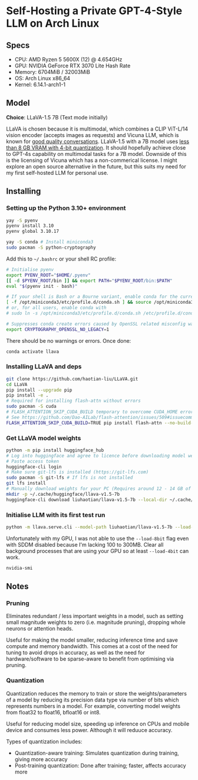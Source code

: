 # Self-Hosting a Private GPT-4-Style LLM on Arch Linux

## Specs
- CPU: AMD Ryzen 5 5600X (12) @ 4.654GHz
- GPU: NVIDIA GeForce RTX 3070 Lite Hash Rate 
- Memory: 6704MiB / 32003MiB 
- OS: Arch Linux x86_64 
- Kernel: 6.14.1-arch1-1

## Model

**Choice**: LLaVA-1.5 7B (Text mode initially)

LLaVA is chosen because it is multimodal, which combines a CLIP ViT-L/14 vision encoder (accepts images as requests) and Vicuna LLM, which is known for [good quality conversations](https://lmsys.org/blog/2023-03-30-vicuna/). LLaVA-1.5 with a 7B model uses [less than 8 GB VRAM with 4-bit quantization](https://github.com/haotian-liu/LLaVA/blob/c121f0432da27facab705978f83c4ada465e46fd/README.md?plain=1#L275). It should hopefully achieve close to GPT-4s capability on multimodal tasks for a 7B model. Downside of this is the licensing of Vicuna which has a non-commerical license. I might explore an open source alternative in the future, but this suits my need for my first self-hosted LLM for personal use.

## Installing

### Setting up the Python 3.10+ environment

```sh
yay -S pyenv
pyenv install 3.10
pyenv global 3.10.17

yay -S conda # Install miniconda3
sudo pacman -S python-cryptography

```

Add this to `~/.bashrc` or your shell RC profile:

```sh
# Initialise pyenv
export PYENV_ROOT="$HOME/.pyenv"
[[ -d $PYENV_ROOT/bin ]] && export PATH="$PYENV_ROOT/bin:$PATH"
eval "$(pyenv init - bash)"

# If your shell is Bash or a Bourne variant, enable conda for the current user with
[ -f /opt/miniconda3/etc/profile.d/conda.sh ] && source /opt/miniconda3/etc/profile.d/conda.sh
# or, for all users, enable conda with
# sudo ln -s /opt/miniconda3/etc/profile.d/conda.sh /etc/profile.d/conda.sh

# Suppresses conda create errors caused by OpenSSL related misconfig warnings
export CRYPTOGRAPHY_OPENSSL_NO_LEGACY=1
```

There should be no warnings or errors. Once done:

```sh
conda activate llava
```

### Installing LLaVA and deps

```sh
git clone https://github.com/haotian-liu/LLaVA.git 
cd LLaVA
pip install --upgrade pip 
pip install -e .
# Required for installing flash-attn without errors
sudo pacman -S cuda
# FLASH_ATTENTION_SKIP_CUDA_BUILD temporary to overcome CUDA_HOME error
# See https://github.com/Dao-AILab/flash-attention/issues/509#issuecomment-1703376354
FLASH_ATTENTION_SKIP_CUDA_BUILD=TRUE pip install flash-attn --no-build-isolation
```

### Get LLaVA model weights

```sh
python -m pip install huggingface_hub
# Log into huggingface and agree to licence before downloading model weights
# Paste access token
huggingface-cli login
# Make sure git-lfs is installed (https://git-lfs.com)
sudo pacman -S git-lfs # If lfs is not installed
git lfs install
# Manually download weights for your PC (Requires around 12 - 14 GB of data)
mkdir -p ~/.cache/huggingface/llava-v1.5-7b
huggingface-cli download liuhaotian/llava-v1.5-7b --local-dir ~/.cache/huggingface/llava-v1.5-7b
```

### Initialise LLM with its first test run

```sh
python -m llava.serve.cli --model-path liuhaotian/llava-v1.5-7b --load-4bit
```

Unfortunately with my GPU, I was not able to use the `--load-8bit` flag even with SDDM disabled because I'm lacking 100 to 300MB. Clear all background processes that are using your GPU so at least `--load-4bit` can work.

```sh
nvidia-smi
```

## Notes

### Pruning

Eliminates redundant / less important weights in a model, such as setting small magnitude weights to zero (i.e. magnitude pruning), dropping whole neurons or attention heads.

Useful for making the model smaller, reducing inference time and save compute and memory bandwidth. This comes at a cost of the need for tuning to avoid drops in accuracy, as well as the need for hardware/software to be sparse-aware to benefit from optimising via pruning.

### Quantization

Quantization reduces the memory to train or store the weights/parameters of a model by reducing its precision data type via number of bits which represents numbers in a model. For example, converting model weights from float32 to float16, bfloat16 or int8.

Useful for reducing model size, speeding up inference on CPUs and mobile device and consumes less power. Although it will reduuce accuracy.

Types of quantization includes:
- Quantization-aware training: Simulates quantization during training, giving more accuracy
- Post-training quantization: Done after training; faster, affects accuracy more

